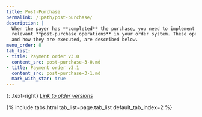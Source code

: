```yaml
---
title: Post-Purchase
permalink: /:path/post-purchase/
description: |
  When the payer has **completed** the purchase, you need to implement the
  relevant **post-purchase operations** in your order system. These operations,
  and how they are executed, are described below.
menu_order: 8
tab_list:
- title: Payment order v3.0
  content_src: post-purchase-3-0.md
- title: Payment order v3.1
  content_src: post-purchase-3-1.md
  mark_with_star: true
---
```


{: .text-right}
[*Link to older versions*](http://localhost:4000/old-implementations/)

{% include tabs.html tab_list=page.tab_list default_tab_index=2 %}
